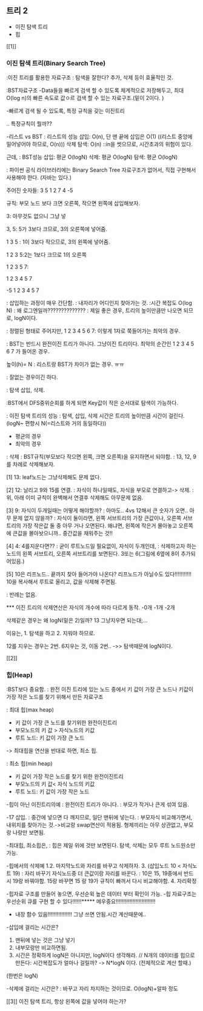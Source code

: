 ## 트리 2
- 이진 탐색 트리
- 힙

[[1]]
### 이진 탐색 트리(Binary Search Tree)
:이진 트리를 활용한 자료구조
: 탐색을 잘한다? 추가, 삭제 등이 효율적인 것.

:BST자료구조
-Data들을 빠르게 검색 할 수 있도록 체계적으로 저장해두고, 최대 O(log n)의 빠른 속도로 값ㅇ르 검색 할 수 있는 자료구조.(밑이 2이다. )


-빠르게 검색 될 수 있도록, 특정 규칙을 갖는 이진트리

.. 특정규칙이 뭘까??

-리스트 vs BST
: 리스트의 성능
삽입: O(n), 단 맨 끝에 삽입은 O(1)
((리스트 중앙에 밀어넣어야 하므로, O(n)))
삭제
탐색: O(n)
::in을 썻으므로, 시간초과의 위험이 있다.

근데, 
: BST성능
삽입: 평균 O(logN)
삭제: 평균 O(logN)
탐색: 평균 O(logN)

: 파이썬 공식 라이브러리에는  Binary Search Tree
자료구조가 없어서, 직접 구현해서 사용해야 한다. (자바는 있다.)

주어진 숫자들:
3 5 1 2 7 4 -5

규칙: 부모 노드 보다 크면 오른쪽, 작으면 왼쪽에 삽입해보자.

3: 아무것도 없으니 그냥 넣

3, 5: 5가 3보다 크므로, 3의 오른쪽에 넣어줌.

1 3 5 : 1이 3보다 작으므로, 3의 왼쪽에 넣어줌.

1 2 3 5:2는 1보다 크므로 1의 오른쪽

1 2 3 5 7:

1 2 3 4 5 7

-5 1 2 3 4 5 7

: 삽입하는 과정이 매우 간단함.
: 내자리가 어디인지 찾아가는 것.
:시간 복잡도 O(log N)
: 왜 로그엔일까??????????????
: 제일 좋은 경우, 트리의 높이만큼만 나오면 되므로, logN이다. 

: 정렬된 형태로 주어지만, 
1 2 3 4 5 6 7: 이렇게 1자로 쭉들어가는 최악의 경우.

: BST는 반드시 완전이진 트리가 아니다.
그냥이진 트리이다.
최악의 순간인 1 2 3 4 5 6 7 가 들어온 경우.

높이(h)= N
: 리스트랑 BST가 차이가 없는 경우. ㅠㅠ

: 잘없는 경우이긴 하다. 

: 탐색
삽입, 삭제. 

:BST에서 DFS중위순회를 하게 되면 Key값이 작은 순서대로 탐색이 가능하다.

: 이진 탐색 트리의 성능
: 탐색, 삽입, 삭제 시간은 트리의 높이만큼 시간이 걸린다.
(logN~ 편향시 N(=리스트와 거의 동일하다))
- 평균의 경우
- 최악의 경우

: 삭제 
: BST규칙(부모보다 작으면 왼쪽, 크면 오른쪽)을 유지하면서 되야함. 
: 13, 12, 9를 차례로 삭제해보자.

[1] 13: leaf노드는 그냥삭제해도 문제 없다.

[2] 12: 날리고 9와 15를 연결.
    : 자식이 하나일때도, 자식을 부모로 연결하고-> 삭제.
    : 위, 아래 이미 규칙이 완벽해서 연결후 삭제해도 아무문제 없음.

[3] 9: 자식이 두개일때는 어떻게 해야할까?
    : 아마도.. 4vs 12해서 큰 숫자가 오면.. 아무 문제 없지 않을까?
    : 자식이 둘이라면, 왼쪽 서브트리의 가장 큰값이나,
    오른쪽 서브트리의 가장 작은값
    둘 중 아무 거나 오면된다. 
    왜냐면, 왼쪽에 작은거 몰아놓고
    오른쪽에 큰값을 몰아놧으니까..
    중간값을 채워주는 것!!

[4] 4: 4를지운다면?? 
    : 굳이 루트노드일 필요없이, 자식이 두개인데, 
    : 삭제하고자 하는 노드의 왼쪽 서브트리, 오른쪽 서브트리를 보면된다. 3또는 6(그림에 6옆에 8이 추가되어있음.)

[5] 10은 리프노드.. 끝까지 찾아 들어가야 나온다?
리프노드가 아닐수도 있다!!!!!!!!!!!
10을 복사해서 루트로 올리고, 값을 삭제해 주면됨.

: 반례는 없음.


*** 이진 트리의 삭제연산은 자식의 개수에 따라 다르게 동작.
-0개
-1개
-2개

삭제같은 경우는 왜 logN(밑은 2)일까?
13 그냥지우면 되는대;...

이유는, 1. 탐색을 하고 2. 지워야 하므로.

12를 지우는 경우는 2번.
6지우는 것, 이동 2번..
->> 탐색때문에 logN이다.

[[2]]
### 힙(Heap)

:BST보다 중요함.
: 완전 이진 트리에 있는 노드 중에서 키 값이 가장 큰 노드나 키값이 가장 작은 노드를 찾기 위해서 만든 자료구조

: 최대 힙(max heap)
- 키 값이 가장 큰 노드를 찾기위한 완전이진트리
- 부모노드의 키 값 > 자식노드의 키값
- 루트 노드: 키 값이 가장 큰 노드

-> 최대힙을 연산을 반대로 하면, 최소 힙.

: 최소 힙(min heap)
- 키 값이 가장 작은 노드를 찾기 위한 완전이진트리
- 부모노드의 키 값< 자식 노드의 키값
- 루트 노드: 키 값이 가장 작은 노드

-힙이 아닌 이진트리의예
: 완전이진 트리가 아니다.
: 부모가 작거나 큰게 섞여 있음.

-17 삽입.
: 중간에 넣으면 다 깨지므로, 일단 맨뒤에 넣는다.
: 부모자식 비교해가면서, 내위치를 찾아가는 것.->비교랑 swap연산이 적용됨. 
형제끼리는 아무 상관없고, 부모랑 나랑만 보면됨.

-최대힙, 최소힙은,
: 힙은 제일 위에 것만 보면된다.
탐색, 삭제는 모두 루트 노드원소만 가능.

-힙에서의 삭제예
1.2. 마지막노드와 자리를 바꾸고 삭제하자.
3. (삽입노드 10 < 자식노트 19) : 자리 바꾸기
자식노드중 더 큰값이랑 자리를 바꾼다. 
: 10은 15, 19중에서 반드시 19랑 바꿔야함. 
15랑 바꾸면 15 랑 19가 규칙이 빠꺼서 다시 비교해야함.
4. 자리확정


-힙자료 구조를 만들어 놓으면, 우선순윅 높은 데이터 부터 확인이 가능.
-힙 자료구조는 우선순위 큐를 구현 할 수 있다!!!!!!*****
메우중요!!!!!!!!!!!!!!!!!!!!!!!!!!
- 내장 함수 있음!!!!!!!!!!!!!!!!
그냥 쓰면 안됨.시간 계산때문에..

-삽입에 걸리는 시간은? 
1. 맨뒤에 넣는 것은 그냥 넣기
2. 내부모랑만 비교하면됨.
3. 시간은 정확하게 logN은 아니지만,
logN이다 생각해라. 
// N개의 데이터를 힙으로 만든다: 시간복잡도가 얼마나 걸릴까?
-> N*logN 이다. (전체적으로 계산 할때.)

(한번은 logN)

-삭제에 걸리는 시간은?
: 바꾸고 자리 차지하는 것이므로.
O(logN)+알파 정도


[[3]]
이진 탐색 트리, 항상 왼쪽에 값을 넣어야 하는가?


